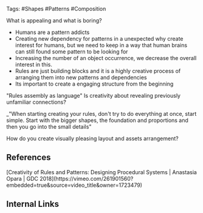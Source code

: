Tags: #Shapes #Patterns #Composition 

What is appealing and what is boring?
- Humans are a pattern addicts
- Creating new dependency for patterns in a unexpected why create interest for humans, but we need to keep in a way that human brains can still found some pattern to be looking for
- Increasing the number of an object occurrence, we decrease the overall interest in this.
- Rules are just building blocks and it is a highly creative process of arranging them into new patterns and dependencies
- Its important to create a engaging structure from the beginning

"Rules assembly as language"
Is creativity about revealing previously unfamiliar connections?

_"When starting creating your rules, don't try to do everything at once, start simple. Start with the bigger shapes, the foundation and proportions and then you go into the small details"

How do you create visually pleasing layout and assets arrangement?

<h2>References</h2>
[Creativity of Rules and Patterns: Designing Procedural Systems | Anastasia Opara | GDC 2018](https://vimeo.com/261901560?embedded=true&source=video_title&owner=1723479)

<h2>Internal Links</h2>